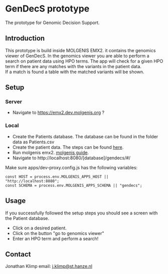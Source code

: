 # GenDecS prototype
The prototype for Genomic Decision Support. 

## Introduction
This prototype is build inside MOLGENIS EMX2. it contains the
genomics viewer of GenDecS. In the genomics viewer you are able to 
perform a search on patient data using HPO terms. 
The app will check for a given HPO term if there are any matches with 
the variants in the patient data.  
If a match is found a table with the matched variants will be shown.

## Setup

### Server

* Navigate to https://emx2.dev.molgenis.org ?

### Local

* Create the Patients database. The database can be found in the folder data as Patients.csv
* Create the patient data. The steps can be found [here](https://github.com/JonathanKlimp/GenDecS-tools). 
* Run molgenis emx2. [molgenis guide](https://molgenis.github.io/molgenis-emx2/#/molgenis/use).
* Navigate to http://localhost:8080/[database]/gendecs/#/

Make sure apps/dev-proxy.config.js has the following variables:
```
const HOST = process.env.MOLGENIS_APPS_HOST || "http://localhost:8080";
const SCHEMA = process.env.MOLGENIS_APPS_SCHEMA || "gendecs";
```

## Usage

If you successfully followed the setup steps you should see a screen 
with the Patient database. 

* Click on a desired patient.
* Click on the button "go to genomics viewer"
* Enter an HPO term and perform a search!

## Contact

Jonathan Klimp
email: j.klimp@st.hanze.nl
